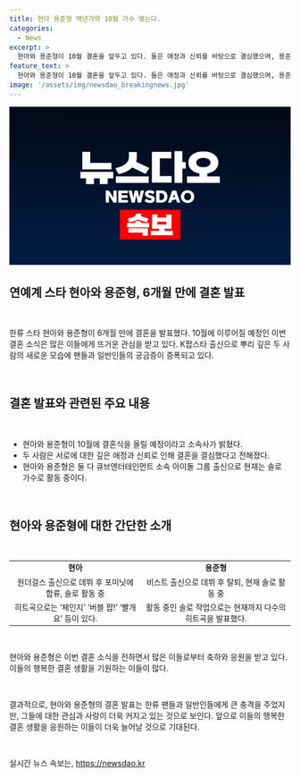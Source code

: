 ```yaml
---
title: 현아 용준형 백년가약 10월 가수 맺는다.
categories:
  - News
excerpt: >
  현아와 용준형이 10월 결혼을 앞두고 있다. 둘은 애정과 신뢰를 바탕으로 결심했으며, 용준형 소속사는 가까운 지인들을 초대해 결혼식을 올릴 예정이라고 발표했다. 두 사람은 2007년대 아이돌 그룹 출신으로, 현아는 솔로 활동 중이며 용준형은 비스트 탈퇴 후 솔로로 활동하고 있다. 지난 1월 사교관계망서비스(SNS)를 통해 교제를 공개한 이들의 결혼 소식에 팬들의 호응이 예상된다.
feature_text: >
  현아와 용준형이 10월 결혼을 앞두고 있다. 둘은 애정과 신뢰를 바탕으로 결심했으며, 용준형 소속사는 가까운 지인들을 초대해 결혼식을 올릴 예정이라고 발표했다. 두 사람은 2007년대 아이돌 그룹 출신으로, 현아는 솔로 활동 중이며 용준형은 비스트 탈퇴 후 솔로로 활동하고 있다. 지난 1월 사교관계망서비스(SNS)를 통해 교제를 공개한 이들의 결혼 소식에 팬들의 호응이 예상된다.
image: '/assets/img/newsdao_breakingnews.jpg'
---
```


<p><img src="/assets/img/newsdao_breakingnews.jpg" alt="koreaapp 속보" /></p>

<h2 data-ke-size="size28"><b>연예계 스타 현아와 용준형, 6개월 만에 결혼 발표</b></h2>

<p data-ke-size="size16">&nbsp;</p>

<p data-ke-size="size16">한류 스타 현아와 용준형이 6개월 만에 결혼을 발표했다. 10월에 이루어질 예정인 이번 결혼 소식은 많은 이들에게 뜨거운 관심을 받고 있다. K팝스타 출신으로 뿌리 깊은 두 사람의 새로운 모습에 팬들과 일반인들의 궁금증이 증폭되고 있다.</p>

<p data-ke-size="size16">&nbsp;</p>

<h2 data-ke-size="size24">결혼 발표와 관련된 주요 내용</h2>

<p data-ke-size="size16">&nbsp;</p>

<ul>
  <li>현아와 용준형이 10월에 결혼식을 올릴 예정이라고 소속사가 밝혔다.</li>
  <li>두 사람은 서로에 대한 깊은 애정과 신뢰로 인해 결혼을 결심했다고 전해졌다.</li>
  <li>현아와 용준형은 둘 다 큐브엔터테인먼트 소속 아이돌 그룹 출신으로 현재는 솔로 가수로 활동 중이다.</li>
</ul>

<p data-ke-size="size16">&nbsp;</p>

<h2 data-ke-size="size24">현아와 용준형에 대한 간단한 소개</h2>

<p data-ke-size="size16">&nbsp;</p>

<table style="width: 100%;">
<tbody>
<tr>
<td style="text-align: center; height: 17px;"><b>현아</b></td>
<td style="text-align: center; height: 17px;"><b>용준형</b></td>
</tr>
<tr>
<td style="text-align: center; height: 17px;">원더걸스 출신으로 데뷔 후 포미닛에 합류, 솔로 활동 중</td>
<td style="text-align: center; height: 17px;">비스트 출신으로 데뷔 후 탈퇴, 현재 솔로 활동 중</td>
</tr>
<tr>
<td style="text-align: center; height: 17px;">히트곡으로는 ‘체인지’ ‘버블 팝!’ ‘빨개요’ 등이 있다.</td>
<td style="text-align: center; height: 17px;">활동 중인 솔로 작업으로는 현재까지 다수의 히트곡을 발표했다.</td>
</tr>
</tbody>
</table>

<p data-ke-size="size16">&nbsp;</p>

<p data-ke-size="size16">현아와 용준형은 이번 결혼 소식을 전하면서 많은 이들로부터 축하와 응원을 받고 있다. 이들의 행복한 결혼 생활을 기원하는 이들이 많다.</p>

<p data-ke-size="size16">&nbsp;</p>

<p data-ke-size="size16"> 결과적으로, 현아와 용준형의 결혼 발표는 한류 팬들과 일반인들에게 큰 충격을 주었지만, 그들에 대한 관심과 사랑이 더욱 커지고 있는 것으로 보인다. 앞으로 이들의 행복한 결혼 생활을 응원하는 이들이 더욱 늘어날 것으로 기대된다.</p>

<p data-ke-size="size16">&nbsp;</p>
실시간 뉴스 속보는, <a href="https://newsdao.kr" rel="dofollow">https://newsdao.kr</a>


